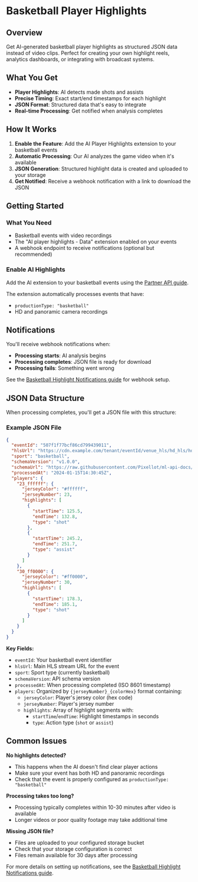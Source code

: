 # Basketball Player Highlights

## Overview

Get AI-generated basketball player highlights as structured JSON data instead of video clips. Perfect for creating your own highlight reels, analytics dashboards, or integrating with broadcast systems.

## What You Get

- **Player Highlights**: AI detects made shots and assists
- **Precise Timing**: Exact start/end timestamps for each highlight
- **JSON Format**: Structured data that's easy to integrate
- **Real-time Processing**: Get notified when analysis completes

## How It Works

1. **Enable the Feature**: Add the AI Player Highlights extension to your basketball events
2. **Automatic Processing**: Our AI analyzes the game video when it's available  
3. **JSON Generation**: Structured highlight data is created and uploaded to your storage
4. **Get Notified**: Receive a webhook notification with a link to download the JSON

## Getting Started

### What You Need

- Basketball events with video recordings
- The "AI player highlights - Data" extension enabled on your events
- A webhook endpoint to receive notifications (optional but recommended)

### Enable AI Highlights

Add the AI extension to your basketball events using the [Partner API guide](partner-api-ml-extensions-guide.md).

The extension automatically processes events that have:
- `productionType: "basketball"`
- HD and panoramic camera recordings

## Notifications

You'll receive webhook notifications when:
- **Processing starts**: AI analysis begins
- **Processing completes**: JSON file is ready for download
- **Processing fails**: Something went wrong

See the [Basketball Highlight Notifications guide](ml-breakdown-subscription-guide.md) for webhook setup.

## JSON Data Structure

When processing completes, you'll get a JSON file with this structure:

### Example JSON File

```json
{
  "eventId": "507f1f77bcf86cd799439011",
  "hlsUrl": "https://cdn.example.com/tenant/eventId/venue_hls/hd_hls/hd_hls.m3u8",
  "sport": "basketball",
  "schemaVersion": "v1.0.0",
  "schemaUrl": "https://raw.githubusercontent.com/Pixellot/ml-api-docs/refs/tags/v1.0.0/schema.json",
  "processedAt": "2024-01-15T14:30:45Z",
  "players": {
    "23_ffffff": {
      "jerseyColor": "#ffffff",
      "jerseyNumber": 23,
      "highlights": [
        {
          "startTime": 125.5,
          "endTime": 132.8,
          "type": "shot"
        },
        {
          "startTime": 245.2,
          "endTime": 251.7,
          "type": "assist"
        }
      ]
    },
    "30_ff0000": {
      "jerseyColor": "#ff0000",
      "jerseyNumber": 30,
      "highlights": [
        {
          "startTime": 178.3,
          "endTime": 185.1,
          "type": "shot"
        }
      ]
    }
  }
}
```

**Key Fields:**
- `eventId`: Your basketball event identifier
- `hlsUrl`: Main HLS stream URL for the event
- `sport`: Sport type (currently basketball)
- `schemaVersion`: API schema version
- `processedAt`: When processing completed (ISO 8601 timestamp)
- `players`: Organized by `{jerseyNumber}_{colorHex}` format containing:
  - `jerseyColor`: Player's jersey color (hex code)
  - `jerseyNumber`: Player's jersey number
  - `highlights`: Array of highlight segments with:
    - `startTime`/`endTime`: Highlight timestamps in seconds
    - `type`: Action type (`shot` or `assist`)

## Common Issues

**No highlights detected?**
- This happens when the AI doesn't find clear player actions
- Make sure your event has both HD and panoramic recordings
- Check that the event is properly configured as `productionType: "basketball"`

**Processing takes too long?**
- Processing typically completes within 10-30 minutes after video is available
- Longer videos or poor quality footage may take additional time

**Missing JSON file?**
- Files are uploaded to your configured storage bucket
- Check that your storage configuration is correct
- Files remain available for 30 days after processing

For more details on setting up notifications, see the [Basketball Highlight Notifications guide](ml-breakdown-subscription-guide.md).
